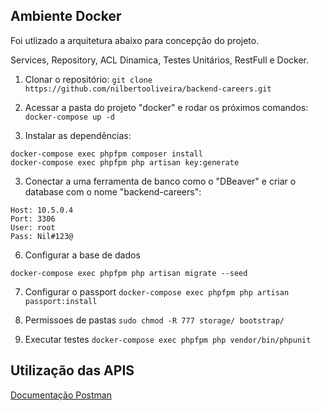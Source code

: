 ## Ambiente Docker

Foi utlizado a arquitetura abaixo para concepção do projeto.

Services, Repository, ACL Dinamica, Testes Unitários, RestFull e Docker.

1. Clonar o repositório:
`git clone https://github.com/nilbertooliveira/backend-careers.git`

2. Acessar a pasta do projeto "docker" e rodar os próximos comandos:
`docker-compose up -d`
    
3. Instalar as dependências:
 ```
docker-compose exec phpfpm composer install
docker-compose exec phpfpm php artisan key:generate
 ```
 
3. Conectar a uma ferramenta de banco como o "DBeaver" e criar o database com o nome "backend-careers":
```
Host: 10.5.0.4
Port: 3306
User: root
Pass: Nil#123@
```
6. Configurar a base de dados
```
docker-compose exec phpfpm php artisan migrate --seed
```
7. Configurar o passport
`docker-compose exec phpfpm php artisan passport:install`

8. Permissoes de pastas
`sudo chmod -R 777 storage/ bootstrap/`

9. Executar testes
`docker-compose exec phpfpm php vendor/bin/phpunit`

## Utilização das APIS
[Documentação Postman](https://documenter.getpostman.com/view/10569259/TWDcGadV)
